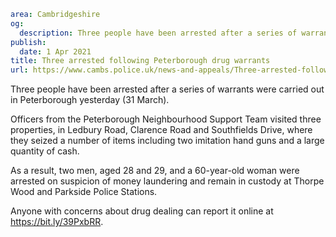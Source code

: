```yaml
area: Cambridgeshire
og:
  description: Three people have been arrested after a series of warrants were carried out in Peterborough yesterday (31 March).
publish:
  date: 1 Apr 2021
title: Three arrested following Peterborough drug warrants
url: https://www.cambs.police.uk/news-and-appeals/Three-arrested-following-Peterborough-drug-warrant
```

Three people have been arrested after a series of warrants were carried out in Peterborough yesterday (31 March).

Officers from the Peterborough Neighbourhood Support Team visited three properties, in Ledbury Road, Clarence Road and Southfields Drive, where they seized a number of items including two imitation hand guns and a large quantity of cash.

As a result, two men, aged 28 and 29, and a 60-year-old woman were arrested on suspicion of money laundering and remain in custody at Thorpe Wood and Parkside Police Stations.

Anyone with concerns about drug dealing can report it online at https://bit.ly/39PxbRR.
